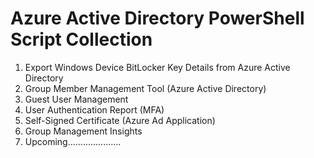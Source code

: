 # Azure Active Directory PowerShell Script Collection #
1. Export Windows Device BitLocker Key Details from Azure Active Directory
2. Group Member Management Tool (Azure Active Directory)
3. Guest User Management
4. User Authentication Report (MFA)
5. Self-Signed Certificate (Azure Ad Application)
6. Group Management Insights
7. Upcoming.....................
